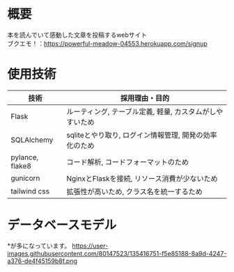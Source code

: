 # 概要
本を読んでいて感動した文章を投稿するwebサイト  
ブクエモ！：https://powerful-meadow-04553.herokuapp.com/signup  

# 使用技術
| 技術 | 採用理由・目的 |  
| ------------- | ------------- |  
| Flask | ルーティング, テーブル定義, 軽量, カスタムがしやすいため |  
| SQLAlchemy | sqliteとやり取り, ログイン情報管理, 開発の効率化のため |  
| pylance, flake8 | コード解析, コードフォーマットのため |  
| gunicorn | NginxとFlaskを接続, リソース消費が少ないため |  
| tailwind css | 拡張性が高いため, クラス名を統一するため |  

# データベースモデル
*が多になっています。
https://user-images.githubusercontent.com/80147523/135416751-f5e85188-8a9d-4247-a376-de4f45159b8f.png
